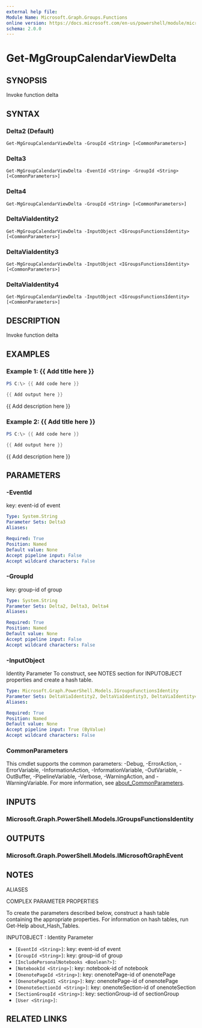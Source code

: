 ```yaml
---
external help file:
Module Name: Microsoft.Graph.Groups.Functions
online version: https://docs.microsoft.com/en-us/powershell/module/microsoft.graph.groups.functions/get-mggroupcalendarviewdelta
schema: 2.0.0
---
```


# Get-MgGroupCalendarViewDelta

## SYNOPSIS
Invoke function delta

## SYNTAX

### Delta2 (Default)
```
Get-MgGroupCalendarViewDelta -GroupId <String> [<CommonParameters>]
```

### Delta3
```
Get-MgGroupCalendarViewDelta -EventId <String> -GroupId <String> [<CommonParameters>]
```

### Delta4
```
Get-MgGroupCalendarViewDelta -GroupId <String> [<CommonParameters>]
```

### DeltaViaIdentity2
```
Get-MgGroupCalendarViewDelta -InputObject <IGroupsFunctionsIdentity> [<CommonParameters>]
```

### DeltaViaIdentity3
```
Get-MgGroupCalendarViewDelta -InputObject <IGroupsFunctionsIdentity> [<CommonParameters>]
```

### DeltaViaIdentity4
```
Get-MgGroupCalendarViewDelta -InputObject <IGroupsFunctionsIdentity> [<CommonParameters>]
```

## DESCRIPTION
Invoke function delta

## EXAMPLES

### Example 1: {{ Add title here }}
```powershell
PS C:\> {{ Add code here }}

{{ Add output here }}
```

{{ Add description here }}

### Example 2: {{ Add title here }}
```powershell
PS C:\> {{ Add code here }}

{{ Add output here }}
```

{{ Add description here }}

## PARAMETERS

### -EventId
key: event-id of event

```yaml
Type: System.String
Parameter Sets: Delta3
Aliases:

Required: True
Position: Named
Default value: None
Accept pipeline input: False
Accept wildcard characters: False
```

### -GroupId
key: group-id of group

```yaml
Type: System.String
Parameter Sets: Delta2, Delta3, Delta4
Aliases:

Required: True
Position: Named
Default value: None
Accept pipeline input: False
Accept wildcard characters: False
```

### -InputObject
Identity Parameter
To construct, see NOTES section for INPUTOBJECT properties and create a hash table.

```yaml
Type: Microsoft.Graph.PowerShell.Models.IGroupsFunctionsIdentity
Parameter Sets: DeltaViaIdentity2, DeltaViaIdentity3, DeltaViaIdentity4
Aliases:

Required: True
Position: Named
Default value: None
Accept pipeline input: True (ByValue)
Accept wildcard characters: False
```

### CommonParameters
This cmdlet supports the common parameters: -Debug, -ErrorAction, -ErrorVariable, -InformationAction, -InformationVariable, -OutVariable, -OutBuffer, -PipelineVariable, -Verbose, -WarningAction, and -WarningVariable. For more information, see [about_CommonParameters](http://go.microsoft.com/fwlink/?LinkID=113216).

## INPUTS

### Microsoft.Graph.PowerShell.Models.IGroupsFunctionsIdentity

## OUTPUTS

### Microsoft.Graph.PowerShell.Models.IMicrosoftGraphEvent

## NOTES

ALIASES

COMPLEX PARAMETER PROPERTIES

To create the parameters described below, construct a hash table containing the appropriate properties. For information on hash tables, run Get-Help about_Hash_Tables.


INPUTOBJECT <IGroupsFunctionsIdentity>: Identity Parameter
  - `[EventId <String>]`: key: event-id of event
  - `[GroupId <String>]`: key: group-id of group
  - `[IncludePersonalNotebooks <Boolean?>]`: 
  - `[NotebookId <String>]`: key: notebook-id of notebook
  - `[OnenotePageId <String>]`: key: onenotePage-id of onenotePage
  - `[OnenotePageId1 <String>]`: key: onenotePage-id of onenotePage
  - `[OnenoteSectionId <String>]`: key: onenoteSection-id of onenoteSection
  - `[SectionGroupId <String>]`: key: sectionGroup-id of sectionGroup
  - `[User <String>]`: 

## RELATED LINKS

